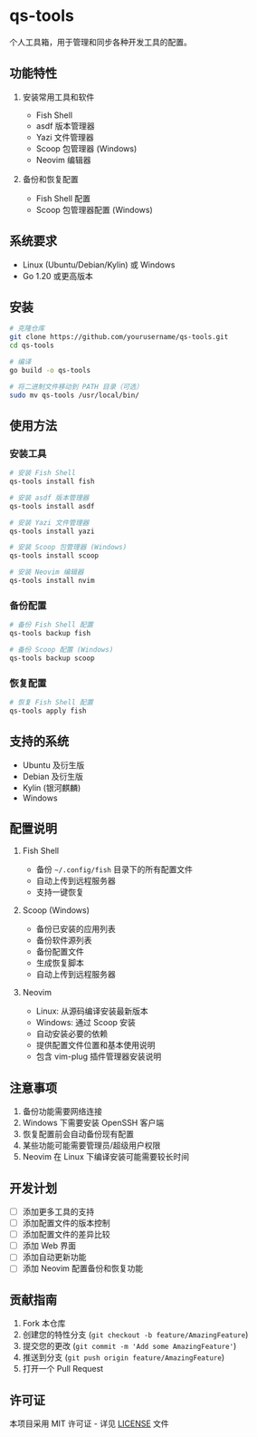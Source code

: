 # qs-tools

个人工具箱，用于管理和同步各种开发工具的配置。

## 功能特性

1. 安装常用工具和软件
   - Fish Shell
   - asdf 版本管理器
   - Yazi 文件管理器
   - Scoop 包管理器 (Windows)
   - Neovim 编辑器

2. 备份和恢复配置
   - Fish Shell 配置
   - Scoop 包管理器配置 (Windows)

## 系统要求

- Linux (Ubuntu/Debian/Kylin) 或 Windows
- Go 1.20 或更高版本

## 安装

```bash
# 克隆仓库
git clone https://github.com/yourusername/qs-tools.git
cd qs-tools

# 编译
go build -o qs-tools

# 将二进制文件移动到 PATH 目录（可选）
sudo mv qs-tools /usr/local/bin/
```

## 使用方法

### 安装工具

```bash
# 安装 Fish Shell
qs-tools install fish

# 安装 asdf 版本管理器
qs-tools install asdf

# 安装 Yazi 文件管理器
qs-tools install yazi

# 安装 Scoop 包管理器 (Windows)
qs-tools install scoop

# 安装 Neovim 编辑器
qs-tools install nvim
```

### 备份配置

```bash
# 备份 Fish Shell 配置
qs-tools backup fish

# 备份 Scoop 配置 (Windows)
qs-tools backup scoop
```

### 恢复配置

```bash
# 恢复 Fish Shell 配置
qs-tools apply fish
```

## 支持的系统

- Ubuntu 及衍生版
- Debian 及衍生版
- Kylin (银河麒麟)
- Windows

## 配置说明

1. Fish Shell
   - 备份 `~/.config/fish` 目录下的所有配置文件
   - 自动上传到远程服务器
   - 支持一键恢复

2. Scoop (Windows)
   - 备份已安装的应用列表
   - 备份软件源列表
   - 备份配置文件
   - 生成恢复脚本
   - 自动上传到远程服务器

3. Neovim
   - Linux: 从源码编译安装最新版本
   - Windows: 通过 Scoop 安装
   - 自动安装必要的依赖
   - 提供配置文件位置和基本使用说明
   - 包含 vim-plug 插件管理器安装说明

## 注意事项

1. 备份功能需要网络连接
2. Windows 下需要安装 OpenSSH 客户端
3. 恢复配置前会自动备份现有配置
4. 某些功能可能需要管理员/超级用户权限
5. Neovim 在 Linux 下编译安装可能需要较长时间

## 开发计划

- [ ] 添加更多工具的支持
- [ ] 添加配置文件的版本控制
- [ ] 添加配置文件的差异比较
- [ ] 添加 Web 界面
- [ ] 添加自动更新功能
- [ ] 添加 Neovim 配置备份和恢复功能

## 贡献指南

1. Fork 本仓库
2. 创建您的特性分支 (`git checkout -b feature/AmazingFeature`)
3. 提交您的更改 (`git commit -m 'Add some AmazingFeature'`)
4. 推送到分支 (`git push origin feature/AmazingFeature`)
5. 打开一个 Pull Request

## 许可证

本项目采用 MIT 许可证 - 详见 [LICENSE](LICENSE) 文件
